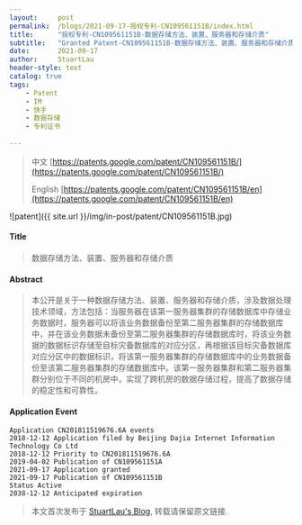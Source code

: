 ```yaml
---
layout:     post
permalink:  /blogs/2021-09-17-授权专利-CN109561151B/index.html
title:      "授权专利-CN109561151B-数据存储方法、装置、服务器和存储介质"
subtitle:   "Granted Patent-CN109561151B-数据存储方法、装置、服务器和存储介质"
date:       2021-09-17
author:     StuartLau
header-style: text
catalog: true
tags:
    - Patent
    - IM
    - 快手
    - 数据存储
    - 专利证书
    
---
```

> 中文 [https://patents.google.com/patent/CN109561151B/](https://patents.google.com/patent/CN109561151B/)
>
> English [https://patents.google.com/patent/CN109561151B/en](https://patents.google.com/patent/CN109561151B/en)

![patent]({{ site.url }}/img/in-post/patent/CN109561151B.jpg)
#### Title
> 数据存储方法、装置、服务器和存储介质










#### Abstract
> 本公开是关于一种数据存储方法、装置、服务器和存储介质，涉及数据处理技术领域，方法包括：当服务器在该第一服务器集群的存储数据库中存储业务数据时，服务器可以将该业务数据备份至第二服务器集群的存储数据库中，并在该业务数据未备份至第二服务器集群的存储数据库时，将该业务数据的数据标识存储至目标灾备数据库的对应分区，再根据该目标灾备数据库对应分区中的数据标识，将该第一服务器集群的存储数据库中的业务数据备份至该第二服务器集群的存储数据库中。该第一服务器集群和第二服务器集群分别位于不同的机房中，实现了跨机房的数据存储过程，提高了数据存储的稳定性和可靠性。










#### Application Event
```
Application CN201811519676.6A events 
2018-12-12 Application filed by Beijing Dajia Internet Information Technology Co Ltd
2018-12-12 Priority to CN201811519676.6A
2019-04-02 Publication of CN109561151A
2021-09-17 Application granted
2021-09-17 Publication of CN109561151B
Status Active
2038-12-12 Anticipated expiration
```
> 本文首次发布于 [StuartLau's Blog](https://stuartlau.github.io), 
转载请保留原文链接.
